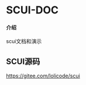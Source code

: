 # SCUI-DOC

#### 介绍
scui文档和演示

## SCUI源码

<a href="https://gitee.com/lolicode/scui" target="_blank">https://gitee.com/lolicode/scui</a>